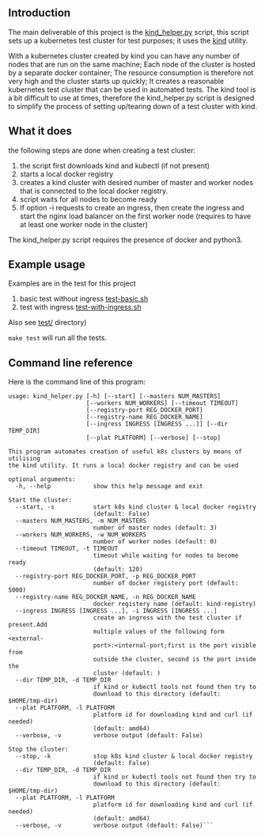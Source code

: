 
## Introduction

The main deliverable of this project is the [kind\_helper.py](https://github.com/MoserMichael/kind-helper/blob/master/kind_helper.py) script, this script sets up a kubernetes test cluster for test purposes; it uses the [kind](https://kubernetes.io/docs/setup/learning-environment/kind/) utility.

With a kubernetes cluster created by kind you can have any number of nodes that are run on the same machine; Each node of the cluster is hosted by a separate docker container; The resource consumption is therefore not very high and the cluster starts up quickly; It creates a reasonable kubernetes test cluster that can be used in automated tests. The kind tool is a bit difficult to use at times, therefore the kind\_helper.py script is designed to simplify the process of setting up/tearing down of a test cluster with kind.

## What it does

the following steps are done when creating a test cluster:

1. the script first downloads kind and kubectl (if not present)
2. starts a local docker registry 
3. creates a kind cluster with desired number of master and worker nodes that is connected to the local docker registry.
4. script waits for all nodes to become ready
5. If option -i requests to create an ingress, then create the ingress and start the nginx load balancer on the first worker node (requires to have at least one worker node in the cluster)

The kind\_helper.py script requires the presence of docker and python3.

## Example usage 

Examples are in the test for this project 

1. basic test without ingress [test-basic.sh](https://github.com/MoserMichael/kind-helper/blob/master/test/test-basic.sh) 
2. test with ingress [test-with-ingress.sh](https://github.com/MoserMichael/kind-helper/blob/master/test/test-with-ingress.sh)  

Also see [test/](https://github.com/MoserMichael/kind-helper/tree/master/test) directory)

`make test` will run all the tests.

## Command line reference

Here is the command line of this program:

```
usage: kind_helper.py [-h] [--start] [--masters NUM_MASTERS]
                      [--workers NUM_WORKERS] [--timeout TIMEOUT]
                      [--registry-port REG_DOCKER_PORT]
                      [--registry-name REG_DOCKER_NAME]
                      [--ingress INGRESS [INGRESS ...]] [--dir TEMP_DIR]
                      [--plat PLATFORM] [--verbose] [--stop]

This program automates creation of useful k8s clusters by means of utilising
the kind utility. It runs a local docker registry and can be used

optional arguments:
  -h, --help            show this help message and exit

Start the cluster:
  --start, -s           start k8s kind cluster & local docker registry
                        (default: False)
  --masters NUM_MASTERS, -m NUM_MASTERS
                        number of master nodes (default: 3)
  --workers NUM_WORKERS, -w NUM_WORKERS
                        number of worker nodes (default: 0)
  --timeout TIMEOUT, -t TIMEOUT
                        timeout while waiting for nodes to become ready
                        (default: 120)
  --registry-port REG_DOCKER_PORT, -p REG_DOCKER_PORT
                        number of docker registery port (default: 5000)
  --registry-name REG_DOCKER_NAME, -n REG_DOCKER_NAME
                        docker registery name (default: kind-registry)
  --ingress INGRESS [INGRESS ...], -i INGRESS [INGRESS ...]
                        create an ingress with the test cluster if present.Add
                        multiple values of the following form <external-
                        port>:<internal-port;first is the port visible from
                        outside the cluster, second is the port inside the
                        cluster (default: )
  --dir TEMP_DIR, -d TEMP_DIR
                        if kind or kubectl tools not found then try to
                        download to this directory (default: $HOME/tmp-dir)
  --plat PLATFORM, -l PLATFORM
                        platform id for downloading kind and curl (if needed)
                        (default: amd64)
  --verbose, -v         verbose output (default: False)

Stop the cluster:
  --stop, -k            stop k8s kind cluster & local docker registry
                        (default: False)
  --dir TEMP_DIR, -d TEMP_DIR
                        if kind or kubectl tools not found then try to
                        download to this directory (default: $HOME/tmp-dir)
  --plat PLATFORM, -l PLATFORM
                        platform id for downloading kind and curl (if needed)
                        (default: amd64)
  --verbose, -v         verbose output (default: False)```

